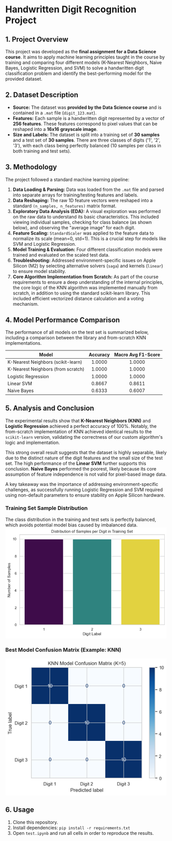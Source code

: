 # Handwritten Digit Recognition Project

## 1. Project Overview
This project was developed as the **final assignment for a Data Science course**. It aims to apply machine learning principles taught in the course by training and comparing four different models (K-Nearest Neighbors, Naive Bayes, Logistic Regression, and SVM) to solve a handwritten digit classification problem and identify the best-performing model for the provided dataset.

## 2. Dataset Description
- **Source:** The dataset was **provided by the Data Science course** and is contained in a `.mat` file (`digit_123.mat`).
- **Features:** Each sample is a handwritten digit represented by a vector of **256 features**. These features correspond to pixel values that can be reshaped into a **16x16 grayscale image**.
- **Size and Labels:** The dataset is split into a training set of **30 samples** and a test set of **30 samples**. There are three classes of digits ('1', '2', '3'), with each class being perfectly balanced (10 samples per class in both training and test sets).

## 3. Methodology
The project followed a standard machine learning pipeline:
1.  **Data Loading & Parsing:** Data was loaded from the `.mat` file and parsed into separate arrays for training/testing features and labels.
2.  **Data Reshaping:** The raw 1D feature vectors were reshaped into a standard `(n_samples, n_features)` matrix format.
3.  **Exploratory Data Analysis (EDA):** A visual exploration was performed on the raw data to understand its basic characteristics. This included viewing individual samples, checking for class balance (as shown below), and observing the "average image" for each digit.
4.  **Feature Scaling:** `StandardScaler` was applied to the feature data to normalize its scale (mean=0, std=1). This is a crucial step for models like SVM and Logistic Regression.
5.  **Model Training & Evaluation:** Four different classification models were trained and evaluated on the scaled test data.
6.  **Troubleshooting:** Addressed environment-specific issues on Apple Silicon (M2) by selecting alternative solvers (`saga`) and kernels (`linear`) to ensure model stability.
7.  **Core Algorithm Implementation from Scratch:** As part of the course requirements to ensure a deep understanding of the internal principles, the core logic of the KNN algorithm was implemented manually from scratch, in addition to using the standard scikit-learn library. This included efficient vectorized distance calculation and a voting mechanism.

## 4. Model Performance Comparison
The performance of all models on the test set is summarized below, including a comparison between the library and from-scratch KNN implementations.

| Model                               | Accuracy | Macro Avg F1-Score |
| ----------------------------------- | :------: | :----------------: |
| K-Nearest Neighbors (scikit-learn)  |  1.0000  |       1.0000       |
| K-Nearest Neighbors (from scratch)  |  1.0000  |       1.0000       |
| Logistic Regression                 |  1.0000  |       1.0000       |
| Linear SVM                          |  0.8667  |       0.8611       |
| Naive Bayes                         |  0.6333  |       0.6007       |

## 5. Analysis and Conclusion
The experimental results show that **K-Nearest Neighbors (KNN)** and **Logistic Regression** achieved a perfect accuracy of 100%. Notably, the from-scratch implementation of KNN achieved identical results to the `scikit-learn` version, validating the correctness of our custom algorithm's logic and implementation.

This strong overall result suggests that the dataset is highly separable, likely due to the distinct nature of the digit features and the small size of the test set. The high performance of the **Linear SVM** further supports this conclusion. **Naive Bayes** performed the poorest, likely because its core assumption of feature independence is not valid for pixel-based image data.

A key takeaway was the importance of addressing environment-specific challenges, as successfully running Logistic Regression and SVM required using non-default parameters to ensure stability on Apple Silicon hardware.

### Training Set Sample Distribution
The class distribution in the training and test sets is perfectly balanced, which avoids potential model bias caused by imbalanced data.
![Sample Distribution Plot](./images/sample_distribution.png)

### Best Model Confusion Matrix (Example: KNN)
![KNN Confusion Matrix](./images/knn_confusion_matrix.png)

## 6. Usage
1.  Clone this repository.
2.  Install dependencies: `pip install -r requirements.txt`
3.  Open `test.ipynb` and run all cells in order to reproduce the results.